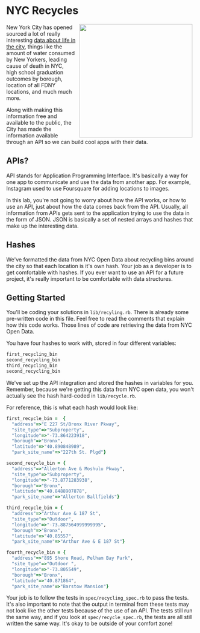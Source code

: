 # NYC Recycles

<img src="https://s3.amazonaws.com/after-school-assets/nyc-recycle.gif" width="300" align="right" hspace="10">

New York City has opened sourced a lot of really interesting [data about life in the city](https://nycopendata.socrata.com/), things like the amount of water consumed by New Yorkers, leading cause of death in NYC, high school graduation outcomes by borough, location of all FDNY locations, and much much more.

Along with making this information free and available to the public, the City has made the information available through an API so we can build cool apps with their data. 

## APIs?

API stands for Application Programming Interface. It's basically a way for one app to communicate and use the data from another app. For example, Instagram used to use Foursquare for adding locations to images.

In this lab, you're not going to worry about how the API works, or how to use an API, just about how the data comes back from the API. Usually, all information from APIs gets sent to the application trying to use the data in the form of JSON. JSON is basically a set of nested arrays and hashes that make up the interesting data.

## Hashes

We've formatted the data from NYC Open Data about recycling bins around the city so that each location is it's own hash. Your job as a developer is to get comfortable with hashes. If you ever want to use an API for a future project, it's really important to be comfortable with data structures.


## Getting Started

You'll be coding your solutions in `lib/recyling.rb`. There is already some pre-written code in this file. Feel free to read the comments that explain how this code works. Those lines of code are retrieving the data from NYC Open Data. 

You have four hashes to work with, stored in four different variables:

```ruby
first_recycling_bin
second_recycling_bin
third_recycling_bin
second_recycling_bin
```

We've set up the API integration and stored the hashes in variables for you. Remember, because we're getting this data from NYC open data, you won't actually see the hash hard-coded in `lib/recycle.rb`. 

For reference, this is what each hash would look like:

```ruby
first_recycle_bin =  {
  "address"=>"E 227 St/Bronx River Pkway",
  "site_type"=>"Subproperty",
  "longitude"=>"-73.864223918",
  "borough"=>"Bronx",
  "latitude"=>"40.890848989",
  "park_site_name"=>"227th St. Plgd"}

second_recycle_bin = { 
  "address"=>"Allerton Ave & Moshulu Pkway",
  "site_type"=>"Subproperty",
  "longitude"=>"-73.8771283938",
  "borough"=>"Bronx",
  "latitude"=>"40.8488907878",
  "park_site_name"=>"Allerton Ballfields"}

third_recycle_bin = {
  "address"=>"Arthur Ave & 187 St",
  "site_type"=>"Outdoor",
  "longitude"=>"-73.887564999999995",
  "borough"=>"Bronx",
  "latitude"=>"40.85557",
  "park_site_name"=>"Arthur Ave & E 187 St"}

fourth_recycle_bin = {
  "address"=>"895 Shore Road, Pelham Bay Park",
  "site_type"=>"Outdoor ",
  "longitude"=>"-73.805549",
  "borough"=>"Bronx",
  "latitude"=>"40.871864",
  "park_site_name"=>"Barstow Mansion"}
```

Your job is to follow the tests in `spec/recycling_spec.rb` to pass the tests. It's also important to note that the output in terminal from these tests may not look like the other tests because of the use of an API. The tests still run the same way, and if you look at `spec/recycle_spec.rb`, the tests are all still written the same way. It's okay to be outside of your comfort zone!







